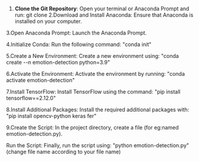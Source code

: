 1. **Clone the Git Repository**:
   Open your terminal or Anaconda Prompt and run:
   git clone <your-repository-link>
2.Download and Install Anaconda: Ensure that Anaconda is installed on your computer.

3.Open Anaconda Prompt: Launch the Anaconda Prompt.

4.Initialize Conda: Run the following command:
"conda init"

5.Create a New Environment: Create a new environment using:
"conda create --n emotion-detection python=3.9"

6.Activate the Environment: Activate the environment by running:
"conda activate emotion-detection"

7.Install TensorFlow: Install TensorFlow using the command:
"pip install tensorflow==2.12.0"

8.Install Additional Packages: Install the required additional packages with:
"pip install opencv-python keras fer"

9.Create the Script: In the project directory, create a file (for eg:named emotion-detection.py).

Run the Script: Finally, run the script using:
"python emotion-detection.py"(change file name according to your file name)
